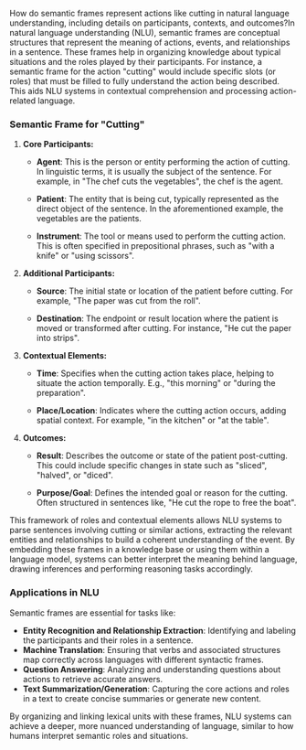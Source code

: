 How do semantic frames represent actions like cutting in natural language understanding, including details on participants, contexts, and outcomes?In natural language understanding (NLU), semantic frames are conceptual structures that represent the meaning of actions, events, and relationships in a sentence. These frames help in organizing knowledge about typical situations and the roles played by their participants. For instance, a semantic frame for the action "cutting" would include specific slots (or roles) that must be filled to fully understand the action being described. This aids NLU systems in contextual comprehension and processing action-related language.

### Semantic Frame for "Cutting"

1. **Core Participants:**
   - **Agent**: This is the person or entity performing the action of cutting. In linguistic terms, it is usually the subject of the sentence. For example, in "The chef cuts the vegetables", the chef is the agent.
   
   - **Patient**: The entity that is being cut, typically represented as the direct object of the sentence. In the aforementioned example, the vegetables are the patients.
   
   - **Instrument**: The tool or means used to perform the cutting action. This is often specified in prepositional phrases, such as "with a knife" or "using scissors".

2. **Additional Participants:**
   - **Source**: The initial state or location of the patient before cutting. For example, "The paper was cut from the roll".
   
   - **Destination**: The endpoint or result location where the patient is moved or transformed after cutting. For instance, "He cut the paper into strips".

3. **Contextual Elements:**
   - **Time**: Specifies when the cutting action takes place, helping to situate the action temporally. E.g., "this morning" or "during the preparation".
   
   - **Place/Location**: Indicates where the cutting action occurs, adding spatial context. For example, "in the kitchen" or "at the table".

4. **Outcomes:**
   - **Result**: Describes the outcome or state of the patient post-cutting. This could include specific changes in state such as "sliced", "halved", or "diced".
   
   - **Purpose/Goal**: Defines the intended goal or reason for the cutting. Often structured in sentences like, "He cut the rope to free the boat".

This framework of roles and contextual elements allows NLU systems to parse sentences involving cutting or similar actions, extracting the relevant entities and relationships to build a coherent understanding of the event. By embedding these frames in a knowledge base or using them within a language model, systems can better interpret the meaning behind language, drawing inferences and performing reasoning tasks accordingly.

### Applications in NLU

Semantic frames are essential for tasks like:

- **Entity Recognition and Relationship Extraction**: Identifying and labeling the participants and their roles in a sentence.
- **Machine Translation**: Ensuring that verbs and associated structures map correctly across languages with different syntactic frames.
- **Question Answering**: Analyzing and understanding questions about actions to retrieve accurate answers.
- **Text Summarization/Generation**: Capturing the core actions and roles in a text to create concise summaries or generate new content.

By organizing and linking lexical units with these frames, NLU systems can achieve a deeper, more nuanced understanding of language, similar to how humans interpret semantic roles and situations.